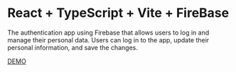 # React + TypeScript + Vite + FireBase

The authentication app using Firebase that allows users to log in and manage their personal data.
Users can log in to the app, update their personal information, and save the changes.




[DEMO](https://6520365007d5881437777e83--mellifluous-monstera-d8161f.netlify.app)


